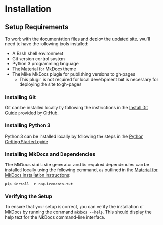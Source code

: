 # Installation

## Setup Requirements

To work with the documentation files and deploy the updated site, you'll need to have the following tools installed:

- A Bash shell environment
- Git version control system
- Python 3 programming language
- The Material for MkDocs theme
- The Mike MkDocs plugin for publishing versions to gh-pages
  - This plugin is not required for local development but is necessary for deploying the site to gh-pages

### Installing Git

Git can be installed locally by following the instructions in the [Install Git Guide](https://github.com/git-guides/install-git) provided by GitHub.

### Installing Python 3

Python 3 can be installed locally by following the steps in the [Python Getting Started guide](https://www.python.org/about/gettingstarted/).

### Installing MkDocs and Dependencies

The MkDocs static site generator and its required dependencies can be installed locally using the following command, as outlined in the [Material for MkDocs installation instructions](https://squidfunk.github.io/mkdocs-material/getting-started/):

```
pip install -r requirements.txt
```

### Verifying the Setup

To ensure that your setup is correct, you can verify the installation of MkDocs by running the command `mkdocs --help`. This should display the help text for the MkDocs command-line interface.

